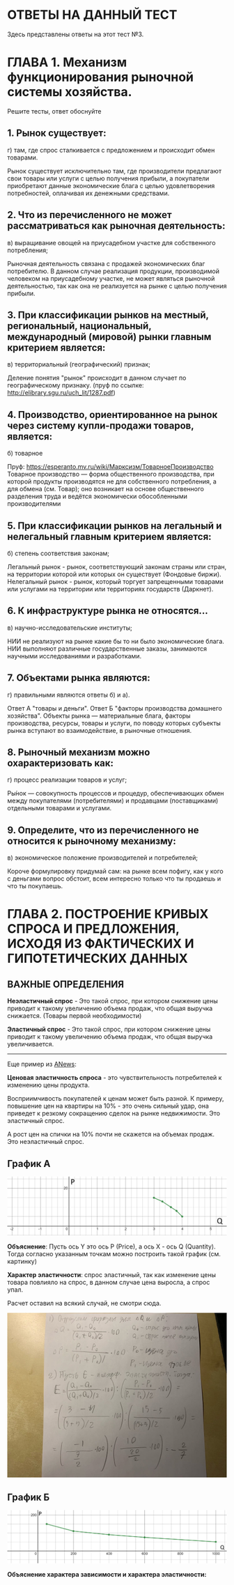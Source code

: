 # ОТВЕТЫ НА ДАННЫЙ ТЕСТ
Здесь представлены ответы на этот тест №3.

# ГЛАВА 1. Механизм функционирования рыночной системы хозяйства.
Решите тесты, ответ обоснуйте

## 1.	Рынок существует:
г) там, где спрос сталкивается с предложением и происходит обмен товарами.

Рынок существует исключительно там, где производители предлагают свои товары или услуги с целью получения прибыли, а покупатели приобретают данные экономические блага с целью удовлетворения потребностей, оплачивая их денежными средствами.


## 2.	Что из перечисленного не может рассматриваться как рыночная деятельность:
в) выращивание овощей на приусадебном участке для собственного потребления; 

Рыночная деятельность связана с продажей экономических благ потребителю. В данном случае реализация продукции, производимой человеком на приусадебному участке, не может являться рыночной деятельностью, так как она не реализуется на рынке с целью получения прибыли.


## 3.	При классификации рынков на местный, региональный, национальный, международный (мировой) рынки главным критерием является:
в) территориальный (географический) признак; 

Деление понятия "рынок" происходит в данном случает по географическому признаку. (пруф по ссылке: http://elibrary.sgu.ru/uch_lit/1287.pdf)


## 4.	Производство, ориентированное на рынок через систему купли-продажи товаров, является:
б) товарное

Пруф: https://esperanto.mv.ru/wiki/Марксизм/ТоварноеПроизводство
Товарное производство — форма общественного производства, при которой продукты производятся не для собственного потребления, а для обмена (см. Товар); оно возникает на основе общественного разделения труда и ведётся экономически обособленными производителями


## 5.	При классификации рынков на легальный и нелегальный главным критерием является:
б) степень соответствия законам; 

Легальный рынок - рынок, соответствующий законам страны или стран, на территории которой или которых он существует (Фондовые биржи).
Нелегальный рынок - рынок, который торгует запрещенными товарами или услугами на территории или территориях государств (Даркнет).


## 6.	К инфраструктуре рынка не относятся...
в) научно-исследовательские институты;

НИИ не реализуют на рынке какие бы то ни было экономические блага. НИИ выполняют различные государственные заказы, занимаются научными исследованиями и разработками.


## 7.	Объектами рынка являются:
г) правильными являются ответы б) и а).

Ответ А "товары и деньги". Ответ Б "факторы производства домашнего хозяйства".
Объекты рынка — материальные блага, факторы производства, ресурсы, товары и услуги, по поводу которых субъекты рынка вступают во взаимодействие, в рыночные отношения.

## 8.	Рыночный механизм можно охарактеризовать как:
г) процесс реализации товаров и услуг;

Ры́нок — совокупность процессов и процедур, обеспечивающих обмен между покупателями (потребителями) и продавцами (поставщиками) отдельными товарами и услугами.


## 9.	Определите, что из перечисленного не относится к рыночному механизму:
в) экономическое положение производителей и потребителей; 

Короче формулировку придумай сам: на рынке всем пофигу, как у кого с деньгами вопрос обстоит, всем интересно только что ты продаешь и что ты покупаешь.

# ГЛАВА 2. ПОСТРОЕНИЕ КРИВЫХ СПРОСА И ПРЕДЛОЖЕНИЯ, ИСХОДЯ ИЗ ФАКТИЧЕСКИХ И ГИПОТЕТИЧЕСКИХ ДАННЫХ

## ВАЖНЫЕ ОПРЕДЕЛЕНИЯ

**Неэластичный спрос** - Это такой спрос, при котором снижение цены приводит к такому увеличению объема продаж, что общая выручка снижается. (Товары первой необходимости)

**Эластичный спрос** - Это такой спрос, при котором снижение цены приводит к такому увеличению объема продаж, что общая выручка увеличивается.

_________

Еще пример из [ANews](https://anews.com/novosti/117279888-jelastichnosty-sprosa-i-predlozhenija-jelastichnyj-i-nejelastichnyj-spros-kojefficient-jelastichnosti.html):

**Ценовая эластичность спроса** - это чувствительность потребителей к изменению цены продукта.

Восприимчивость покупателей к ценам может быть разной. К примеру, повышение цен на квартиры на 10% - это очень сильный удар, она приведет к резкому сокращению сделок на рынке недвижимости. Это эластичный спрос.

А рост цен на спички на 10% почти не скажется на объемах продаж. Это неэластичный спрос.

## График А

<img src="graph1.png"/>

**Объяснение**: Пусть ось Y это ось P (Price), а ось X - ось Q (Quantity). Тогда согласно указанным точкам можно построить такой график (см. картинку)

**Характер эластичности**: спрос эластичный, так как изменение цены товара повлияло на спрос, в данном случае цена выросла, а спрос упал.

Расчет оставил на всякий случай, не смотри сюда.

<img src="raschet1.png"/>

## График Б

<img src="graph2.png"/>

**Объяснение характера зависимости и характера эластичности:** 